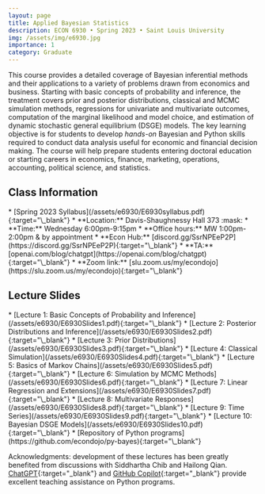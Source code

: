 ```yaml
---
layout: page
title: Applied Bayesian Statistics
description: ECON 6930 • Spring 2023 • Saint Louis University
img: /assets/img/e6930.jpg
importance: 1
category: Graduate
---
```


This course provides a detailed coverage of Bayesian inferential methods and their applications to a variety of problems drawn from economics and business. Starting with basic concepts of probability and inference, the treatment covers prior and posterior distributions, classical and MCMC simulation methods, regressions for univariate and multivariate outcomes, computation of the marginal likelihood and model choice, and estimation of dynamic stochastic general equilibrium (DSGE) models. The key learning objective is for students to develop *hands-on* Bayesian and Python skills required to conduct data analysis useful for economic and financial decision making. The course will help prepare students entering doctoral education or starting careers in economics, finance, marketing, operations, accounting, political science, and statistics.

<div class="publications">
  <h2 class="topic">Class Information</h2>
</div>
* [Spring 2023 Syllabus](/assets/e6930/E6930syllabus.pdf){:target="\_blank"}
* **Location:** Davis-Shaughnessy Hall 373 :mask:
* **Time:** Wednesday 6:00pm-9:15pm
* **Office hours:** MW 1:00pm-2:00pm & by appointment
* **Econ Hub:** [discord.gg/SsrNPEeP2P](https://discord.gg/SsrNPEeP2P){:target="\_blank"}
* **TA:** [openai.com/blog/chatgpt](https://openai.com/blog/chatgpt){:target="\_blank"}
* **Zoom link:** [slu.zoom.us/my/econdojo](https://slu.zoom.us/my/econdojo){:target="\_blank"}

<div class="publications">
  <h2 class="topic">Lecture Slides</h2>
</div>
* [Lecture 1: Basic Concepts of Probability and Inference](/assets/e6930/E6930Slides1.pdf){:target="\_blank"}
* [Lecture 2: Posterior Distributions and Inference](/assets/e6930/E6930Slides2.pdf){:target="\_blank"}
* [Lecture 3: Prior Distributions](/assets/e6930/E6930Slides3.pdf){:target="\_blank"}
* [Lecture 4: Classical Simulation](/assets/e6930/E6930Slides4.pdf){:target="\_blank"}
* [Lecture 5: Basics of Markov Chains](/assets/e6930/E6930Slides5.pdf){:target="\_blank"}
* [Lecture 6: Simulation by MCMC Methods](/assets/e6930/E6930Slides6.pdf){:target="\_blank"}
* [Lecture 7: Linear Regression and Extensions](/assets/e6930/E6930Slides7.pdf){:target="\_blank"}
* [Lecture 8: Multivariate Responses](/assets/e6930/E6930Slides8.pdf){:target="\_blank"}
* [Lecture 9: Time Series](/assets/e6930/E6930Slides9.pdf){:target="\_blank"}
* [Lecture 10: Bayesian DSGE Models](/assets/e6930/E6930Slides10.pdf){:target="\_blank"}
* [Repository of Python programs](https://github.com/econdojo/py-bayes){:target="\_blank"}

Acknowledgments: development of these lectures has been greatly benefited from discussions with Siddhartha Chib and Hailong Qian. [ChatGPT](https://openai.com/blog/chatgpt){:target="\_blank"} and [GitHub Copilot](https://github.com/features/copilot){:target="\_blank"} provide excellent teaching assistance on Python programs.
